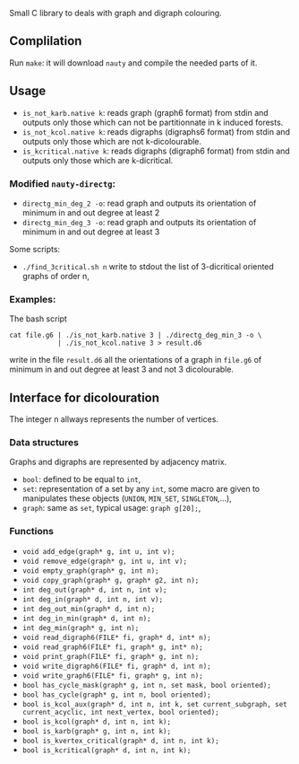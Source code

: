 Small C library to deals with graph and digraph colouring.

## Complilation ##
Run `make`: it will download `nauty` and compile the needed parts of it.

## Usage ##
- `is_not_karb.native k`: reads graph (graph6 format) from stdin and outputs
   only those which can not be partitionnate in k induced forests.
- `is_not_kcol.native k`: reads digraphs (digraphs6 format) from stdin
  and outputs only those which are not k-dicolourable.
- `is_kcritical.native k`: reads digraphs (digraph6 format) from stdin and 
  outputs only those which are k-dicritical.

### Modified `nauty-directg`: ###

- `directg_min_deg_2 -o`: read graph and outputs its orientation of minimum in and out
degree at least 2
- `directg_min_deg_3 -o`: read graph and outputs its orientation of minimum in and out
degree at least 3

Some scripts:
- `./find_3critical.sh n` write to stdout the list of 3-dicritical oriented graphs of
order n,

### Examples: ###
The bash script
```
cat file.g6 | ./is_not_karb.native 3 | ./directg_deg_min_3 -o \
            | ./is_not_kcol.native 3 > result.d6
```
write in the file `result.d6` all the orientations of a graph in `file.g6` 
of minimum in and out degree at least 3 and not 3 dicolourable.

## Interface for dicolouration ##
The integer n allways represents the number of vertices.

### Data structures ###
Graphs and digraphs are represented by adjacency matrix.
- `bool`: defined to be equal to `int`,
- `set`: representation of a set by any `int`, some macro are given to manipulates
         these objects (`UNION`, `MIN_SET`, `SINGLETON`,...),
- `graph`: same as `set`, typical usage: `graph g[20];`,

### Functions ###
- `void add_edge(graph* g, int u, int v);`
- `void remove_edge(graph* g, int u, int v);`
- `void empty_graph(graph* g, int n);`
- `void copy_graph(graph* g, graph* g2, int n);`
- `int deg_out(graph* d, int n, int v);`
- `int deg_in(graph* d, int n, int v);`
- `int deg_out_min(graph* d, int n);`
- `int deg_in_min(graph* d, int n);`
- `int deg_min(graph* g, int n);`
- `void read_digraph6(FILE* fi, graph* d, int* n);`
- `void read_graph6(FILE* fi, graph* g, int* n);`
- `void print_graph(FILE* fi, graph* g, int n);`
- `void write_digraph6(FILE* fi, graph* d, int n);`
- `void write_graph6(FILE* fi, graph* g, int n);`
- `bool has_cycle_mask(graph* g, int n, set mask, bool oriented);`
- `bool has_cycle(graph* g, int n, bool oriented);`
- `bool is_kcol_aux(graph* d, int n, int k, set current_subgraph,
                 set current_acyclic, int next_vertex, bool oriented);`
- `bool is_kcol(graph* d, int n, int k);`
- `bool is_karb(graph* g, int n, int k);`
- `bool is_kvertex_critical(graph* d, int n, int k);`
- `bool is_kcritical(graph* d, int n, int k);`


